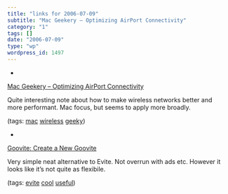 ```yaml
---
title: "links for 2006-07-09"
subtitle: "Mac Geekery – Optimizing AirPort Connectivity"
category: "1"
tags: []
date: "2006-07-09"
type: "wp"
wordpress_id: 1497
---
```

- 
[Mac Geekery – Optimizing AirPort Connectivity](http://www.macgeekery.com/hacks/hardware/optimizing_airport_connectivity)

Quite interesting note about how to make wireless networks better and more performant. Mac focus, but seems to apply more broadly.

(tags: [mac](http://del.icio.us/pitosalas/mac) [wireless](http://del.icio.us/pitosalas/wireless) [geeky](http://del.icio.us/pitosalas/geeky))

- 
[Goovite: Create a New Goovite](http://www.goovite.com/index.php)

Very simple neat alternative to Evite. Not overrun with ads etc. However it looks like it’s not quite as flexibile.

(tags: [evite](http://del.icio.us/pitosalas/evite) [cool](http://del.icio.us/pitosalas/cool) [useful](http://del.icio.us/pitosalas/useful))